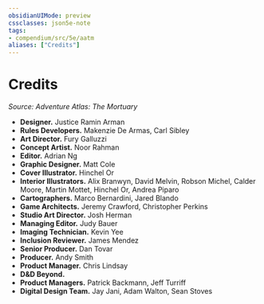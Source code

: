 ```yaml
---
obsidianUIMode: preview
cssclasses: json5e-note
tags:
- compendium/src/5e/aatm
aliases: ["Credits"]
---
```

# Credits
*Source: Adventure Atlas: The Mortuary* 

- **Designer.** Justice Ramin Arman  
- **Rules Developers.** Makenzie De Armas, Carl Sibley  
- **Art Director.** Fury Galluzzi  
- **Concept Artist.** Noor Rahman  
- **Editor.** Adrian Ng  
- **Graphic Designer.** Matt Cole  
- **Cover Illustrator.** Hinchel Or  
- **Interior Illustrators.** Alix Branwyn, David Melvin, Robson Michel, Calder Moore, Martin Mottet, Hinchel Or, Andrea Piparo  
- **Cartographers.** Marco Bernardini, Jared Blando  
- **Game Architects.** Jeremy Crawford, Christopher Perkins  
- **Studio Art Director.** Josh Herman  
- **Managing Editor.** Judy Bauer  
- **Imaging Technician.** Kevin Yee  
- **Inclusion Reviewer.** James Mendez  
- **Senior Producer.** Dan Tovar  
- **Producer.** Andy Smith  
- **Product Manager.** Chris Lindsay  
- **D&D Beyond.**   
- **Product Managers.** Patrick Backmann, Jeff Turriff  
- **Digital Design Team.** Jay Jani, Adam Walton, Sean Stoves